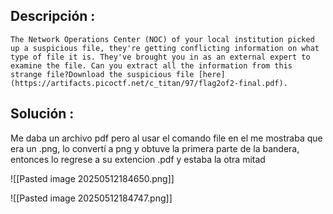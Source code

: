## Descripción :
	The Network Operations Center (NOC) of your local institution picked up a suspicious file, they're getting conflicting information on what type of file it is. They've brought you in as an external expert to examine the file. Can you extract all the information from this strange file?Download the suspicious file [here](https://artifacts.picoctf.net/c_titan/97/flag2of2-final.pdf).
## Solución :
Me daba un archivo pdf pero al usar el comando file en el me mostraba que era un .png, lo convertí a png y obtuve la primera parte de la bandera, entonces lo regrese a su extencion .pdf y estaba la otra mitad 

![[Pasted image 20250512184650.png]]


![[Pasted image 20250512184747.png]]

